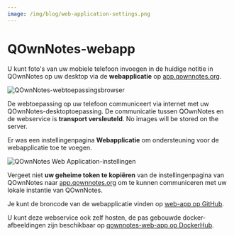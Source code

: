 ```yaml
---
image: /img/blog/web-application-settings.png
---
```


# QOwnNotes-webapp

U kunt foto's van uw mobiele telefoon invoegen in de huidige notitie in QOwnNotes op uw desktop via de **webapplicatie** op [app.qownnotes.org](https://app.qownnotes.org/).

![QOwnNotes-webtoepassingsbrowser](/img/blog/web-application-browser.png "Stuur foto's vanaf uw mobiele telefoon naar QOwnNotes op het bureaublad")

De webtoepassing op uw telefoon communiceert via internet met uw QOwnNotes-desktoptoepassing. De communicatie tussen QOwnNotes en de webservice is **transport versleuteld**. No images will be stored on the server.

Er was een instellingenpagina **Webapplicatie** om ondersteuning voor de webapplicatie toe te voegen.

![QOwnNotes Web Application-instellingen](/img/blog/web-application-settings.png "Setup communicatie naar webapplicatie")

Vergeet niet **uw geheime token te kopiëren** van de instellingenpagina van QOwnNotes naar [app.qownnotes.org](https://app.qownnotes.org/) om te kunnen communiceren met uw lokale instantie van QOwnNotes.

Je kunt de broncode van de webapplicatie vinden op [web-app op GitHub](https://github.com/qownnotes/web-app).

U kunt deze webservice ook zelf hosten, de pas gebouwde docker-afbeeldingen zijn beschikbaar op [qownnotes-web-app op DockerHub](https://hub.docker.com/repository/docker/pbeke/qownnotes-web-app).
